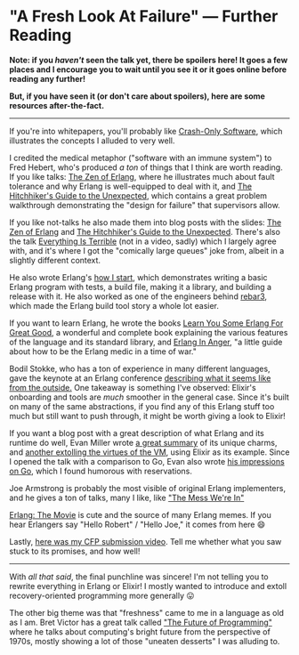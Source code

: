 # "A Fresh Look At Failure" — Further Reading

**Note: if you _haven't_ seen the talk yet, there be spoilers here! It goes a
few places and I encourage you to wait until you see it or it goes online before
reading any further!**

**But, if you have seen it (or don't care about spoilers), here are some
resources after-the-fact.**

---

If you're into whitepapers, you'll probably like [Crash-Only Software][18],
which illustrates the concepts I alluded to very well.

I credited the medical metaphor ("software with an immune system") to Fred
Hebert, who's produced _a ton_ of things that I think are worth reading. If you
like talks: [The Zen of Erlang][1], where he illustrates much about fault
tolerance and why Erlang is well-equipped to deal with it, and [The Hitchhiker's
Guide to the Unexpected][3], which contains a great problem walkthrough
demonstrating the "design for failure" that supervisors allow.

If you like not-talks he also made them into blog posts with the slides:
[The Zen of Erlang][2] and [The Hitchhiker's Guide to the Unexpected][4].
There's also the talk [Everything Is Terrible][13] (not in a video, sadly) which
I largely agree with, and it's where I got the "comically large queues" joke
from, albeit in a slightly different context.

He also wrote Erlang's [how I start][5], which demonstrates writing a basic Erlang
program with tests, a build file, making it a library, and building a release
with it. He also worked as one of the engineers behind [rebar3][6], which made the
Erlang build tool story a whole lot easier.

If you want to learn Erlang, he wrote the books [Learn You Some Erlang For
Great Good][7], a wonderful and complete book explaining the various features of
the language and its standard library, and [Erlang In Anger][8], "a little
guide about how to be the Erlang medic in a time of war."

Bodil Stokke, who has a ton of experience in many different languages, gave the
keynote at an Erlang conference [describing what it seems like from the outside.][14]
One takeaway is something I've observed: Elixir's onboarding and tools are
_much_ smoother in the general case. Since it's built on many of the same
abstractions, if you find any of this Erlang stuff too much but still want to
push through, it might be worth giving a look to Elixir!

If you want a blog post with a great description of what Erlang and its runtime do
well, Evan Miller wrote [a great summary][9] of its unique charms, and [another
extolling the virtues of the VM][10], using Elixir as its example. Since I
opened the talk with a comparison to Go, Evan also wrote [his impressions on
Go][11], which I found humorous with reservations.

Joe Armstrong is probably the most visible of original Erlang implementers, and
he gives a ton of talks, many I like, like ["The Mess We're In"][15]

[Erlang: The Movie][17] is cute and the source of many Erlang memes. If you
hear Erlangers say "Hello Robert" / "Hello Joe," it comes from here 😄

Lastly, [here was my CFP submission video][19]. Tell me whether what you saw
stuck to its promises, and how well!

---

With _all that said_, the final punchline was sincere! I'm not telling you to
rewrite everything in Erlang or Elixir! I mostly wanted to introduce and extoll
recovery-oriented programming more generally 😛

The other big theme was that "freshness" came to me in a language as old as I
am. Bret Victor has a great talk called ["The Future of Programming"][12] where
he talks about computing's bright future from the perspective of 1970s, mostly
showing a lot of those "uneaten desserts" I was alluding to.

   [1]: https://www.youtube.com/watch?v=4ZIPijEqrNI
   [2]: https://ferd.ca/the-zen-of-erlang.html
   [3]: https://www.youtube.com/watch?v=W0BR_tWZChQ
   [4]: https://ferd.ca/the-hitchhiker-s-guide-to-the-unexpected.html
   [5]: https://howistart.org/posts/erlang/1/index.html
   [6]: https://www.rebar3.org/
   [7]: http://learnyousomeerlang.com/content
   [8]: http://www.erlang-in-anger.com/
   [9]: https://www.evanmiller.org/why-i-program-in-erlang.html
   [10]: https://www.evanmiller.org/elixir-ram-and-the-template-of-doom.html
   [11]: https://www.evanmiller.org/four-days-of-go.html
   [12]: https://www.youtube.com/watch?v=8pTEmbeENF4
   [13]: https://ferd.ca/tout-est-terrible.html
   [14]: https://www.youtube.com/watch?v=INR05pntXnk
   [15]: https://www.youtube.com/watch?v=lKXe3HUG2l4
   [17]: https://www.youtube.com/watch?v=xrIjfIjssLE
   [18]: https://www.usenix.org/legacy/events/hotos03/tech/full_papers/candea/candea.pdf
   [19]: /files/2018/2/pablo_meier_deconstruct.mp4
